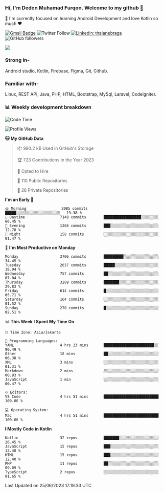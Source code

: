 ### Hi, I'm Deden Muhamad Furqon. Welcome to my github 👋

<!--
**furqoncreative/furqoncreative** is a ✨ _special_ ✨ repository because its `README.md` (this file) appears on your GitHub profile.

Here are some ideas to get you started:

- 🔭 I’m currently working on ...
- 👯 I’m looking to collaborate on ...
- 🤔 I’m looking for help with ...
- 💬 Ask me about ...
- 📫 How to reach me: ...
- 😄 Pronouns: ...
- ⚡ Fun fact: ...
-->

  🌱 I'm currently focused on learning Android Development and love Kotlin so much ❤ 

[![Gmail Badge](https://img.shields.io/badge/-furqoncreative24@gmail.com-c14438?style=flat-square&logo=Gmail&logoColor=white&link=mailto:furqoncreative24@gmail.com)](mailto:furqoncreative24@gmail.com)
![Twitter Follow](https://img.shields.io/twitter/follow/furqoncreative?label=Follow)
[![Linkedin: thaianebraga](https://img.shields.io/badge/-Deden_Muhamad_Furqon-blue?style=flat-square&logo=Linkedin&logoColor=white&link=https://www.linkedin.com/in/anmol-p-singh/)](https://www.linkedin.com/in/furqoncreative/)
![GitHub followers](https://img.shields.io/github/followers/furqoncreative?label=Follow&style=social)

<img src="https://github-readme-stats.sera5-dev.vercel.app/api?username=furqoncreative&hide=stars&show_icons=true&count_private=true&include_all_commits=true&title_color=#008080&icon_color=#008080&hide_border=true" width="">

### Strong in-

Android studio, Kotlin, Firebase, Figma, Git, Github.

### Familiar with-
Linux, REST API, Java, PHP, HTML, Bootstrap, MySql, Laravel, CodeIgniter.

### 📊 Weekly development breakdown

<!--START_SECTION:waka-->
![Code Time](http://img.shields.io/badge/Code%20Time-1%2C289%20hrs%2021%20mins-blue)

![Profile Views](http://img.shields.io/badge/Profile%20Views-3-blue)

**🐱 My GitHub Data** 

> 📦 990.2 kB Used in GitHub's Storage 
 > 
> 🏆 723 Contributions in the Year 2023
 > 
> 💼 Opted to Hire
 > 
> 📜 110 Public Repositories 
 > 
> 🔑 28 Private Repositories 
 > 
**I'm an Early 🐤** 

```text
🌞 Morning                2085 commits        █████░░░░░░░░░░░░░░░░░░░░   19.38 % 
🌆 Daytime                7148 commits        █████████████████░░░░░░░░   66.45 % 
🌃 Evening                1366 commits        ███░░░░░░░░░░░░░░░░░░░░░░   12.70 % 
🌙 Night                  158 commits         ░░░░░░░░░░░░░░░░░░░░░░░░░   01.47 % 
```
📅 **I'm Most Productive on Monday** 

```text
Monday                   3706 commits        █████████░░░░░░░░░░░░░░░░   34.45 % 
Tuesday                  2037 commits        █████░░░░░░░░░░░░░░░░░░░░   18.94 % 
Wednesday                757 commits         ██░░░░░░░░░░░░░░░░░░░░░░░   07.04 % 
Thursday                 3209 commits        ███████░░░░░░░░░░░░░░░░░░   29.83 % 
Friday                   614 commits         █░░░░░░░░░░░░░░░░░░░░░░░░   05.71 % 
Saturday                 164 commits         ░░░░░░░░░░░░░░░░░░░░░░░░░   01.52 % 
Sunday                   270 commits         █░░░░░░░░░░░░░░░░░░░░░░░░   02.51 % 
```


📊 **This Week I Spent My Time On** 

```text
🕑︎ Time Zone: Asia/Jakarta

💬 Programming Languages: 
YAML                     4 hrs 23 mins       ███████████████████████░░   90.49 % 
Other                    18 mins             ██░░░░░░░░░░░░░░░░░░░░░░░   06.38 % 
XML                      3 mins              ░░░░░░░░░░░░░░░░░░░░░░░░░   01.31 % 
Markdown                 2 mins              ░░░░░░░░░░░░░░░░░░░░░░░░░   00.93 % 
JavaScript               1 min               ░░░░░░░░░░░░░░░░░░░░░░░░░   00.47 % 

🔥 Editors: 
VS Code                  4 hrs 51 mins       █████████████████████████   100.00 % 

💻 Operating System: 
Mac                      4 hrs 51 mins       █████████████████████████   100.00 % 
```

**I Mostly Code in Kotlin** 

```text
Kotlin                   32 repos            ███████░░░░░░░░░░░░░░░░░░   26.45 % 
JavaScript               15 repos            ███░░░░░░░░░░░░░░░░░░░░░░   12.40 % 
HTML                     15 repos            ███░░░░░░░░░░░░░░░░░░░░░░   12.40 % 
PHP                      11 repos            ██░░░░░░░░░░░░░░░░░░░░░░░   09.09 % 
TypeScript               2 repos             ░░░░░░░░░░░░░░░░░░░░░░░░░   01.65 % 
```




 Last Updated on 25/06/2023 17:19:33 UTC
<!--END_SECTION:waka-->
